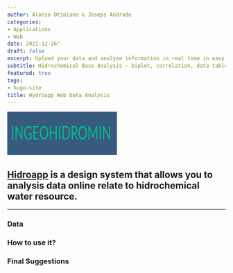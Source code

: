 ```yaml
---
author: Alonso Otiniano & Joseps Andrade
categories:
- Applications
- Web
date: 2021-12-26"
draft: false
excerpt: Upload your data and analyze information in real time in easy way to do it. This is a prototipe, [download demo data](https://drive.google.com/drive/folders/1pEH-ygnWDGrvtQSUt2bKQN3ndG8A9cAt?usp=sharing)
subtitle: Hidrochemical Base Analysis - biplot, correlation, data table and piper interactive functions.
featured: true
tags:
- hugo-site
title: Hydroapp Web Data Analysis
---
```


![Tachyons Logo Script](tachyons-logo-script.png)

## [Hidroapp]( https://alonso-otiniano.shinyapps.io/Hidrogeo_V4/) is a design system that allows you to analysis data online relate to hidrochemical water resource.

---

### Data



### How to use it?


### Final Suggestions




